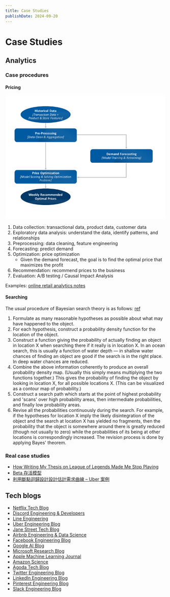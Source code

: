 ```yaml
---
title: Case Studies
publishDate: 2024-09-20
---
```


# Case Studies

## Analytics

### Case procedures

#### Pricing

![pricing](./images/pricing.png "A diagram from Azure")

1. Data collection: transactional data, product data, customer data
2. Exploratory data analysis: understand the data, identify patterns, and relationships
3. Preprocessing: data cleaning, feature engineering
4. Forecasting: predict demand
5. Optimization: price optimization
   - Given the demand forecast, the goal is to find the optimal price that maximizes the profit
6. Recommendation: recommend prices to the business
7. Evaluation: A/B testing / Causal Impact Analysis

Examples: [online retail analytics notes](/online_retail_analytics.md)

#### Searching

The usual procedure of Bayesian search theory is as follows: [ref](https://en.wikipedia.org/wiki/Bayesian_search_theory)

1. Formulate as many reasonable hypotheses as possible about what may have happened to the object.
2. For each hypothesis, construct a probability density function for the location of the object.
3. Construct a function giving the probability of actually finding an object in location X when searching there if it really is in location X. In an ocean search, this is usually a function of water depth — in shallow water chances of finding an object are good if the search is in the right place. In deep water chances are reduced.
4. Combine the above information coherently to produce an overall probability density map. (Usually this simply means multiplying the two functions together.) This gives the probability of finding the object by looking in location X, for all possible locations X. (This can be visualized as a contour map of probability.)
5. Construct a search path which starts at the point of highest probability and 'scans' over high probability areas, then intermediate probabilities, and finally low probability areas.
6. Revise all the probabilities continuously during the search. For example, if the hypotheses for location X imply the likely disintegration of the object and the search at location X has yielded no fragments, then the probability that the object is somewhere around there is greatly reduced (though not usually to zero) while the probabilities of its being at other locations is correspondingly increased. The revision process is done by applying Bayes' theorem.

### Real case studies

- [How Writing My Thesis on League of Legends Made Me Stop Playing](https://www.youtube.com/watch?v=a-a6__xFeVc)
- [Beta 存活模型](https://taweihuang.hpd.io/2020/02/23/beta-survival-model/)
- [利用斷點迴歸設計設計估計需求曲線 – Uber 案例](https://taweihuang.hpd.io/2018/09/09/nat_exp_rdd_uber/)

## Tech blogs

- [Netflix Tech Blog](https://netflixtechblog.com/)
- [Discord Engineering & Developers](https://discord.com/category/engineering)
- [Line Engineering](https://engineering.linecorp.com/zh-hant/blog)
- [Uber Engineering Blog](https://www.uber.com/en-HK/blog/engineering/)
- [Jane Street Tech Blog](https://blog.janestreet.com/)
- [Airbnb Engineering & Data Science](https://medium.com/airbnb-engineering)
- [Facebook Engineering Blog](https://engineering.fb.com/)
- [Google AI Blog](https://ai.googleblog.com/)
- [Microsoft Research Blog](https://www.microsoft.com/en-us/research/blog/)
- [Apple Machine Learning Journal](https://machinelearning.apple.com/)
- [Amazon Science](https://www.amazon.science/)
- [Agoda Tech Blog](https://medium.com/agoda-engineering)
- [Twitter Engineering Blog](https://blog.twitter.com/engineering)
- [LinkedIn Engineering Blog](https://engineering.linkedin.com/blog)
- [Pinterest Engineering Blog](https://medium.com/pinterest-engineering)
- [Slack Engineering Blog](https://slack.engineering/)
